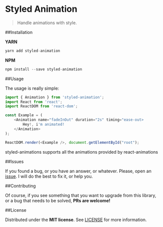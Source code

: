 # Styled Animation
> Handle animations with style.



##Installation

**YARN**

```javascript
yarn add styled-animation
```

**NPM**

```javascript
npm install --save styled-animation
```

##Usage

The usage is really simple:

```javascript
import { Animation } from 'styled-animation';
import React from 'react';
import ReactDOM from 'react-dom';

const Example = (
    <Animation name="fadeInOut" duration="2s" timing="ease-out>
        Hey!, i'm animated!
    </Animation>
);

ReactDOM.render(<Example />, document.getElementById("root");
```

styled-animations supports all the animations provided by react-animations


##Issues

If you found a bug, or you have an answer, or whatever. Please, open an [issue](https://github.com/BlackBoxVision/styled-animation/issues). I will do the best to fix it, or help you.

##Contributing

Of course, if you see something that you want to upgrade from this library, or a bug that needs to be solved, **PRs are welcome!**

##License

Distributed under the **MIT license**. See [LICENSE](https://github.com/BlackBoxVision/styled-animation/blob/master/LICENSE) for more information.
